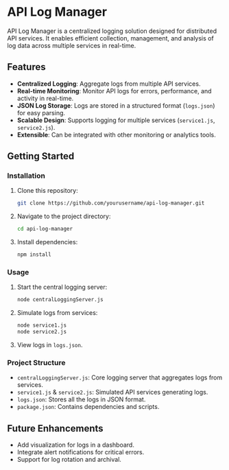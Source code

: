 # API Log Manager

API Log Manager is a centralized logging solution designed for distributed API services. It enables efficient collection, management, and analysis of log data across multiple services in real-time.

## Features
- **Centralized Logging**: Aggregate logs from multiple API services.
- **Real-time Monitoring**: Monitor API logs for errors, performance, and activity in real-time.
- **JSON Log Storage**: Logs are stored in a structured format (`logs.json`) for easy parsing.
- **Scalable Design**: Supports logging for multiple services (`service1.js`, `service2.js`).
- **Extensible**: Can be integrated with other monitoring or analytics tools.

## Getting Started

### Installation
1. Clone this repository:
   ```bash
   git clone https://github.com/yourusername/api-log-manager.git
   ```
2. Navigate to the project directory:
   ```bash
   cd api-log-manager
   ```
3. Install dependencies:
   ```bash
   npm install
   ```

### Usage
1. Start the central logging server:
   ```bash
   node centralLoggingServer.js
   ```
2. Simulate logs from services:
   ```bash
   node service1.js
   node service2.js
   ```
3. View logs in `logs.json`.

### Project Structure
- `centralLoggingServer.js`: Core logging server that aggregates logs from services.
- `service1.js` & `service2.js`: Simulated API services generating logs.
- `logs.json`: Stores all the logs in JSON format.
- `package.json`: Contains dependencies and scripts.

## Future Enhancements
- Add visualization for logs in a dashboard.
- Integrate alert notifications for critical errors.
- Support for log rotation and archival.
